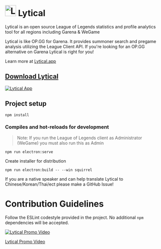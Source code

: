 # <a href="https://lytical.app/"><img src="https://lytical.app/images/Logo.png" width="36" alt="Lytical Logo" title="Lyitcal Logo"></a> Lytical

Lytical is an open source League of Legends statistics and profile analytics tool for all regions including Garena & WeGame

Lytical is like OP.GG for Garena. It provides summoner search and pregame analysis utilizing the League Client API. If you're looking for an OP.GG alternative on Garena Lytical is right for you!

Learn more at [Lytical.app](https://lytical.app)

## [Download Lytical](https://github.com/LyticalApp/Lytical/releases/latest)

<a href="https://lytical.app/">![Lytical App](https://i.imgur.com/TPzePxj.png "Lytical App")</a>

## Project setup
```
npm install
```

### Compiles and hot-reloads for development 
> Note: If you run the League of Legends client as Administrator (WeGame) you must also run this as Admin
```
npm run electron:serve
```
Create installer for distribution
```
npm run electron:build -- --win squirrel
```

If you are a native speaker and can help translate Lytical to Chinese/Korean/Thai/ect please make a GitHub Issue!

# Contribution Guidelines

Follow the ESLint codestyle provided in the project. No additional `npm` dependencies will be accepted.


[![Lytical Promo Video](https://i.ytimg.com/vi/MISL6xZ09QY/hq720.jpg?sqp=-oaymwEcCOgCEMoBSFXyq4qpAw4IARUAAIhCGAFwAcABBg==&rs=AOn4CLCEKVtCvtAEVfGq8wEj1Vy5RH1n6A)](https://www.youtube.com/watch?v=MISL6xZ09QY)

[Lytical Promo Video](https://www.youtube.com/watch?v=MISL6xZ09QY)
